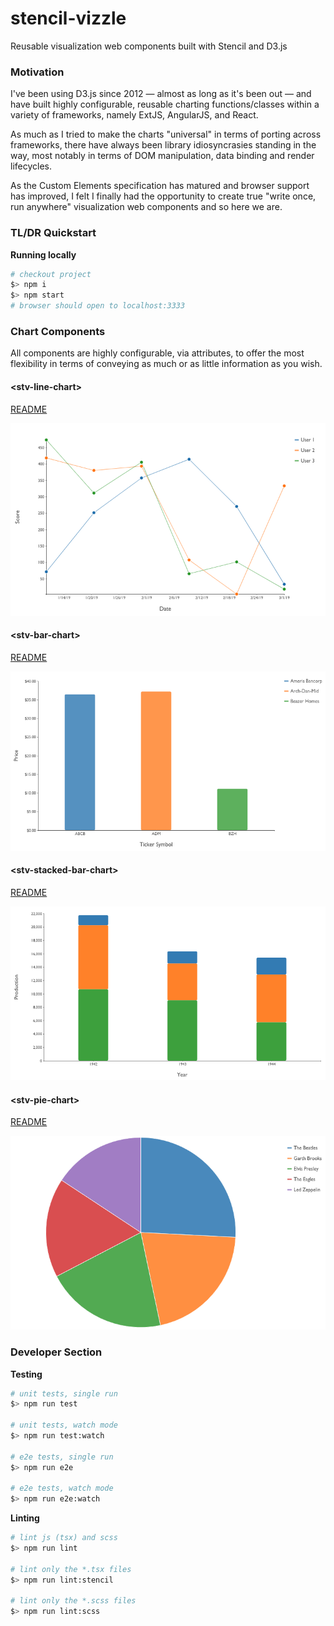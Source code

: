 # stencil-vizzle

Reusable visualization web components built with Stencil and D3.js

### Motivation
I've been using D3.js since 2012 &mdash; almost as long as it's been out &mdash; and have built highly configurable, reusable charting functions/classes within a variety of frameworks, namely ExtJS, AngularJS, and React.

As much as I tried to make the charts "universal" in terms of porting across frameworks, there have always been library idiosyncrasies standing in the way, most notably in terms of DOM manipulation, data binding and render lifecycles.

As the Custom Elements specification has matured and browser support has improved, I felt I finally had the opportunity to create true "write once, run anywhere" visualization web components and so here we are.

### TL/DR Quickstart

**Running locally**  
```sh
# checkout project
$> npm i
$> npm start
# browser should open to localhost:3333
```

### Chart Components

All components are highly configurable, via attributes, to offer the most flexibility in terms of conveying as much or as little information as you wish.

#### &lt;stv-line-chart&gt;  

[README](readme/README-STV-LINE-CHART.md) 

![](img/stv-line-chart.png)

#### &lt;stv-bar-chart&gt;  

[README](readme/README-STV-BAR-CHART.md)

![](img/stv-bar-chart.png)

#### &lt;stv-stacked-bar-chart&gt;  

[README](readme/README-STV-STACKED-BAR-CHART.md)

![](img/stv-stacked-bar-chart.png)

#### &lt;stv-pie-chart&gt;  

[README](readme/README-STV-PIE-CHART.md)

![](img/stv-pie-chart.png)

### Developer Section

**Testing**  
```sh
# unit tests, single run
$> npm run test

# unit tests, watch mode
$> npm run test:watch

# e2e tests, single run
$> npm run e2e

# e2e tests, watch mode
$> npm run e2e:watch
```

**Linting**  
```sh
# lint js (tsx) and scss
$> npm run lint

# lint only the *.tsx files
$> npm run lint:stencil

# lint only the *.scss files
$> npm run lint:scss
```



